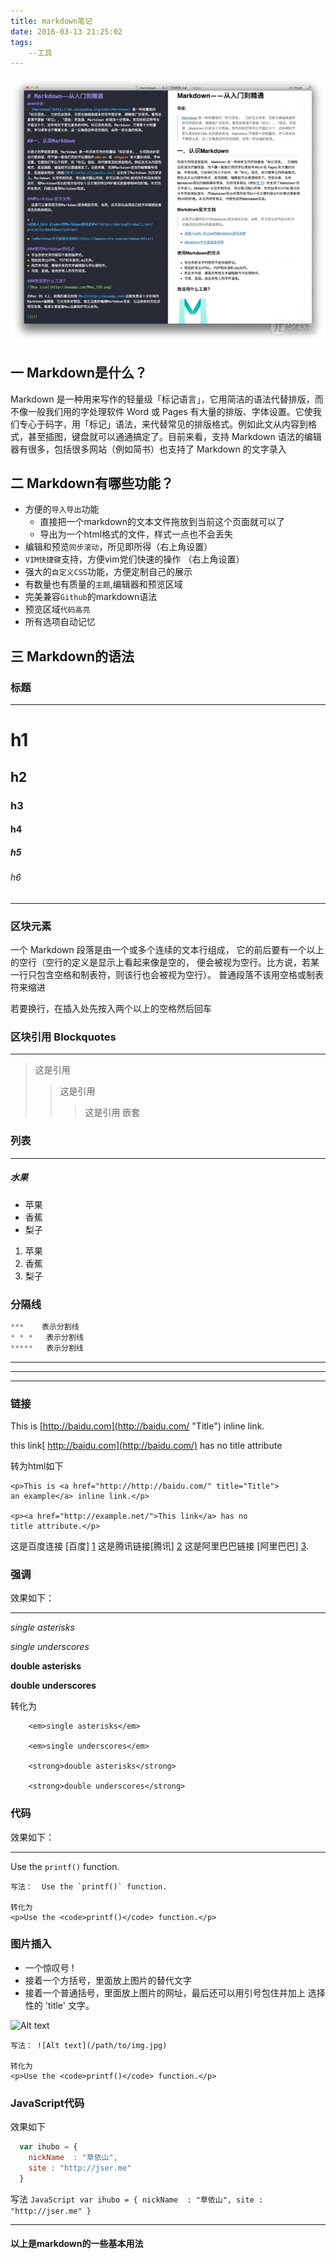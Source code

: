 ```yaml
---
title: markdown笔记
date: 2016-03-13 21:25:02
tags:
	--工具
---
```

![](./markdown笔记/markdown.jpg)
## 一 Markdown是什么？

Markdown 是一种用来写作的轻量级「标记语言」，它用简洁的语法代替排版，而不像一般我们用的字处理软件 Word 或 Pages 有大量的排版、字体设置。它使我们专心于码字，用「标记」语法，来代替常见的排版格式。例如此文从内容到格式，甚至插图，键盘就可以通通搞定了。目前来看，支持 Markdown 语法的编辑器有很多，包括很多网站（例如简书）也支持了 Markdown 的文字录入 

## 二 Markdown有哪些功能？

* 方便的`导入导出`功能
    *  直接把一个markdown的文本文件拖放到当前这个页面就可以了
    *  导出为一个html格式的文件，样式一点也不会丢失
* 编辑和预览`同步滚动`，所见即所得（右上角设置）
* `VIM快捷键`支持，方便vim党们快速的操作 （右上角设置）
* 强大的`自定义CSS`功能，方便定制自己的展示
* 有数量也有质量的`主题`,编辑器和预览区域
* 完美兼容`Github`的markdown语法
* 预览区域`代码高亮`
* 所有选项自动记忆

## 三 Markdown的语法
### 标题
***
# h1
## h2
### h3
#### h4
##### h5
###### h6
***

### 区块元素

一个 Markdown 段落是由一个或多个连续的文本行组成，
它的前后要有一个以上的空行（空行的定义是显示上看起来像是空的，
便会被视为空行。比方说，若某一行只包含空格和制表符，则该行也会被视为空行）。
普通段落不该用空格或制表符来缩进


若要换行，在插入处先按入两个以上的空格然后回车


### 区块引用 Blockquotes
***
> 这是引用
>> 这是引用
>>> 这是引用 嵌套


### 列表
***
##### 水果

* 苹果
* 香蕉
* 梨子


1.  苹果
1.  香蕉
1.  梨子


### 分隔线

```c
***    表示分割线
* * *   表示分割线
*****   表示分割线

```
***
* * *
*****


### 链接


This is [http://baidu.com](http://baidu.com/ "Title") inline link.

this link[ http://baidu.com](http://baidu.com/) has no title attribute

转为html如下

    <p>This is <a href="http://http://baidu.com/" title="Title">
    an example</a> inline link.</p>

    <p><a href="http://example.net/">This link</a> has no
    title attribute.</p>


这是百度连接 [百度] [1]
这是腾讯链接[腾讯] [2]
这是阿里巴巴链接 [阿里巴巴] [3].

  [1]: http://www.baidu.com/     "百度"
  [2]: http://www.qq.com/        "腾讯"
  [3]: http://www.alibaba.com/   "阿里"

### 强调
效果如下：
***

*single asterisks*

_single underscores_

**double asterisks**

__double underscores__

转化为

        <em>single asterisks</em>

        <em>single underscores</em>

        <strong>double asterisks</strong>

        <strong>double underscores</strong>



### 代码

效果如下：
***
Use the `printf()` function.

    写法：  Use the `printf()` function.

    转化为
    <p>Use the <code>printf()</code> function.</p>



### 图片插入


*    一个惊叹号 !
*   接着一个方括号，里面放上图片的替代文字
*    接着一个普通括号，里面放上图片的网址，最后还可以用引号包住并加上 选择性的 'title' 文字。



![Alt text](/path/to/img.jpg)

    写法： ![Alt text](/path/to/img.jpg)

    转化为
    <p>Use the <code>printf()</code> function.</p>

### JavaScript代码
效果如下
```JavaScript
  var ihubo = {
    nickName  : "草依山",
    site : "http://jser.me"
  }
```
写法
    ```JavaScript
      var ihubo = {
        nickName  : "草依山",
        site : "http://jser.me"
      }
    ```


***

#### 以上是markdown的一些基本用法
